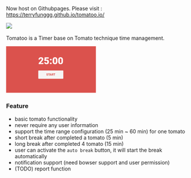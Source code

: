 Now host on Githubpages. Please visit : https://terryfunggg.github.io/tomatoo.io/

<img src="https://travis-ci.com/TerryFunggg/tomatoo.io.svg?branch=main"/>

Tomatoo is a Timer base on Tomato technique time management.

<img style="zoom:30%" src="screenshot.png"/>

### Feature

- basic tomato functionality
- never require any user information
- support the time range configuration (25 min ~ 60 min) for one tomato
- short break after completed a tomato (5 min)
- long break after completed 4 tomato (15 min)
- user can activate the `auto break` button, it will start the break automatically
- notification support (need bowser support and user permission)
- (TODO) report function

